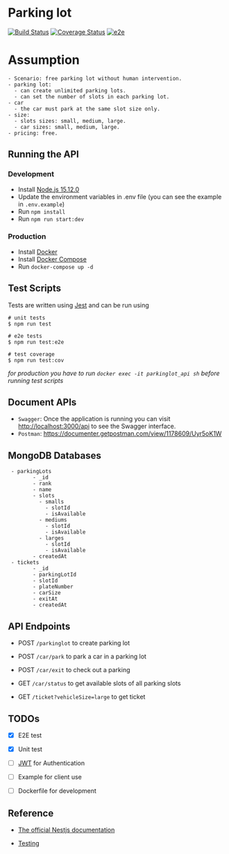 # Parking lot

[![Build Status](https://app.travis-ci.com/OoI3enZaoo/parking-lot.svg?branch=master)](https://app.travis-ci.com/OoI3enZaoo/parking-lot)
[![Coverage Status](https://coveralls.io/repos/github/OoI3enZaoo/parking-lot/badge.svg?branch=master)](https://coveralls.io/github/OoI3enZaoo/parking-lot?branch=master)
[![e2e](https://github.com/OoI3enZaoo/parking-lot/actions/workflows/e2e.yml/badge.svg)](https://github.com/OoI3enZaoo/parking-lot/actions/workflows/e2e.yml)

# Assumption
```
- Scenario: free parking lot without human intervention.
- parking lot:
  - can create unlimited parking lots.
  - can set the number of slots in each parking lot.
- car
  - the car must park at the same slot size only.
- size:
  - slots sizes: small, medium, large.
  - car sizes: small, medium, large.
- pricing: free.

```

## Running the API
### Development

- Install [Node.js 15.12.0](https://nodejs.org/en/) 
- Update the environment variables in .env file (you can see the example in `.env.example`) 
- Run `npm install`
- Run `npm run start:dev`

### Production
- Install [Docker](https://github.com/docker)
- Install [Docker Compose](https://github.com/docker/compose)
- Run `docker-compose up -d` 


## Test Scripts

Tests are written using [Jest](https://jestjs.io/) and can be run using
```
# unit tests
$ npm run test

# e2e tests
$ npm run test:e2e

# test coverage
$ npm run test:cov
```

*for production you have to run `docker exec -it parkinglot_api sh` before running test scripts*

## Document APIs
- `Swagger`: Once the application is running you can visit [http://localhost:3000/api](http://localhost:3000/api) to see the Swagger interface.
- `Postman`: https://documenter.getpostman.com/view/1178609/Uyr5oK1W


## MongoDB Databases
```
 - parkingLots
        - _id
        - rank
        - name
        - slots
          - smalls
            - slotId
            - isAvailable
          - mediums
            - slotId
            - isAvailable
          - larges
            - slotId
            - isAvailable
        - createdAt
 - tickets
        - _id
        - parkingLotId
        - slotId
        - plateNumber
        - carSize
        - exitAt
        - createdAt
```
## API Endpoints

- POST `/parkinglot` 
to create parking lot
- POST `/car/park` 
 to park a car in a parking lot

-  POST `/car/exit`
to check out a parking

-  GET `/car/status`
to get available slots of all parking slots

-  GET `/ticket?vehicleSize=large`
to get ticket


## TODOs
- [x] E2E test
- [x] Unit test
- [ ] [JWT](https://jwt.io/introduction) for Authentication
- [ ] Example for client use
- [ ] Dockerfile for development


  

## Reference

- [The official Nestjs documentation](https://docs.nestjs.com/first-steps)

- [Testing](https://docs.nestjs.com/fundamentals/testing)
